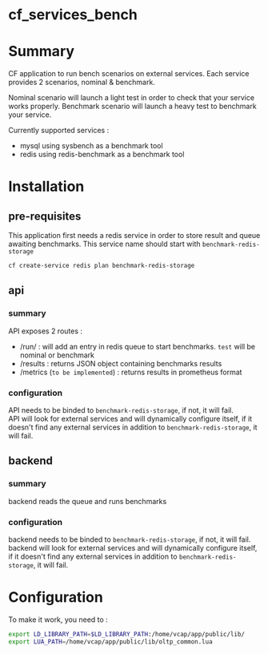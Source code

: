 cf_services_bench
===

# Summary

CF application to run bench scenarios on external services. Each service provides 2 scenarios, nominal & benchmark.  

Nominal scenario will launch a light test in order to check that your service works properly.
Benchmark scenario will launch a heavy test to benchmark your service.

Currently supported services :
* mysql using sysbench as a benchmark tool
* redis using redis-benchmark as a benchmark tool

# Installation

## pre-requisites

This application first needs a redis service in order to store result and queue awaiting benchmarks. This service name should start with `benchmark-redis-storage`

```bash
cf create-service redis plan benchmark-redis-storage
```

## api

### summary

API exposes 2 routes :
* /run/<test> : will add an entry in redis queue to start benchmarks. `test` will be nominal or benchmark
* /results : returns JSON object containing benchmarks results
* /metrics (`to be implemented`) : returns results in prometheus format

### configuration

API needs to be binded to `benchmark-redis-storage`, if not, it will fail.  
API will look for external services and will dynamically configure itself, if it doesn't find any external
services in addition to `benchmark-redis-storage`, it will fail.

## backend

### summary

backend reads the queue and runs benchmarks

### configuration

backend needs to be binded to `benchmark-redis-storage`, if not, it will fail.  
backend will look for external services and will dynamically configure itself, if it doesn't find any external
services in addition to `benchmark-redis-storage`, it will fail.

# Configuration

To make it work, you need to :
```bash
export LD_LIBRARY_PATH=$LD_LIBRARY_PATH:/home/vcap/app/public/lib/
export LUA_PATH=/home/vcap/app/public/lib/oltp_common.lua
```

